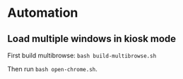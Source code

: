 # Automation

## Load multiple windows in kiosk mode

First build multibrowse: `bash build-multibrowse.sh`

Then run `bash open-chrome.sh`.